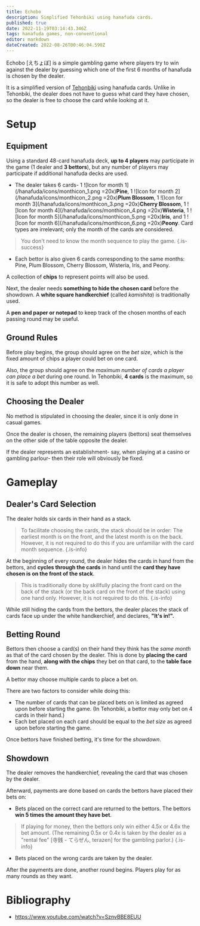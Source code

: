 ```yaml
---
title: Echobo
description: Simplified Tehonbiki using hanafuda cards.
published: true
date: 2022-11-19T03:14:43.346Z
tags: hanafuda games, non-conventional
editor: markdown
dateCreated: 2022-08-26T00:46:04.590Z
---
```


Echobo [えちょぼ] is a simple gambling game where players try to win against the dealer by guessing which one of the first 6 months of hanafuda is chosen by the dealer.

It is a simplified version of [Tehonbiki](/en/tehonbiki) using hanafuda cards. Unlike in Tehonbiki, the dealer does not have to guess what card they have chosen, so the dealer is free to choose the card while looking at it.

# Setup
## Equipment
Using a standard 48-card hanafuda deck, **up to 4 players** may participate in the game (1 dealer and **3 bettors**), but any number of players may participate if additional hanafuda decks are used.

- The dealer takes 6 cards- 1 ![Icon for month 1](/hanafuda/icons/monthicon_1.png =20x)**Pine**, 1 ![Icon for month 2](/hanafuda/icons/monthicon_2.png =20x)**Plum Blossom**, 1 ![Icon for month 3](/hanafuda/icons/monthicon_3.png =20x)**Cherry Blossom**, 1 ![Icon for month 4](/hanafuda/icons/monthicon_4.png =20x)**Wisteria**, 1 ![Icon for month 5](/hanafuda/icons/monthicon_5.png =20x)**Iris**, and 1 ![Icon for month 6](/hanafuda/icons/monthicon_6.png =20x)**Peony**. Card types are irrelevant; only the month of the cards are considered.

> You don't need to know the month sequence to play the game.
{.is-success}

- Each bettor is also given 6 cards corresponding to the same months: Pine, Plum Blossom, Cherry Blossom, Wisteria, Iris, and Peony.

A collection of **chips** to represent points will also be used.

Next, the dealer needs **something to hide the chosen card** before the showdown. A **white square handkerchief** (called *kamishita*) is traditionally used.

A **pen and paper or notepad** to keep track of the chosen months of each passing round may be useful.

## Ground Rules
Before play begins, the group should agree on the *bet size*, which is the fixed amount of chips a player could bet on one card.

Also, the group should agree on the *maximum number of cards a player can place a bet* during one round. In Tehonbiki, **4 cards** is the maximum, so it is safe to adopt this number as well.

## Choosing the Dealer
No method is stipulated in choosing the dealer, since it is only done in casual games.

Once the dealer is chosen, the remaining players (bettors) seat themselves on the other side of the table opposite the dealer.

If the dealer represents an establishment- say, when playing at a casino or gambling parlour- then their role will obviously be fixed.

# Gameplay
## Dealer's Card Selection
The dealer holds six cards in their hand as a stack.

> To facilitate choosing the cards, the stack should be in order: The earliest month is on the front, and the latest month is on the back. However, it is not required to do this if you are unfamiliar with the card month sequence.
{.is-info}

At the beginning of every round, the dealer hides the cards in hand from the bettors, and **cycles through the cards** in hand until the **card they have chosen is on the front of the stack**.

> This is traditionally done by skillfully placing the front card on the back of the stack (or the back card on the front of the stack) using one hand only. However, it is not required to do this.
{.is-info}

While still hiding the cards from the bettors, the dealer places the stack of cards face up under the white handkerchief, and declares, **"It's in!".**

## Betting Round
Bettors then choose a card(s) on their hand they think has the *same month* as that of the card chosen by the dealer. This is done by **placing the card** from the hand, **along with the chips** they bet on that card, to the **table face down** near them.

A bettor may choose multiple cards to place a bet on.

There are two factors to consider while doing this:
- The number of cards that can be placed bets on is limited as agreed upon before starting the game. (In Tehonbiki, a bettor may only bet on 4 cards in their hand.)
- Each bet placed on each card should be equal to the *bet size* as agreed upon before starting the game.

Once bettors have finished betting, it's time for the *showdown*.

## Showdown
The dealer removes the handkerchief, revealing the card that was chosen by the dealer.

Afterward, payments are done based on cards the bettors have placed their bets on:
- Bets placed on the correct card are returned to the bettors. The bettors **win 5 times the amount they have bet**.
> If playing for money, then the bettors only win either 4.5x or 4.6x the bet amount. (The remaining 0.5x or 0.4x is taken by the dealer as a "rental fee" [寺銭 - てらぜん, terazen] for the gambling parlor.)
{.is-info}
- Bets placed on the wrong cards are taken by the dealer.

After the payments are done, another round begins. Players play for as many rounds as they want.

# Bibliography
- https://www.youtube.com/watch?v=SznvBBE8EUU